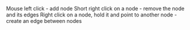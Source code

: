 Mouse left click - add node
Short right click on a node - remove the node and its edges
Right click on a node, hold it and point to another node - create an edge between nodes

